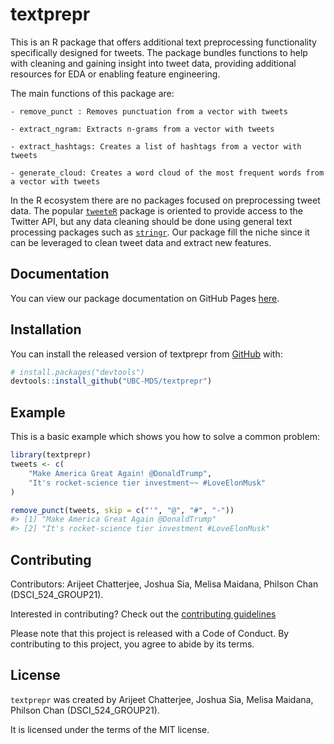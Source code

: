 
<!-- README.md is generated from README.Rmd. Please edit that file -->

# textprepr

<!-- badges: start -->
<!-- badges: end -->

This is an R package that offers additional text preprocessing
functionality specifically designed for tweets. The package bundles
functions to help with cleaning and gaining insight into tweet data,
providing additional resources for EDA or enabling feature engineering.

The main functions of this package are:

    - remove_punct : Removes punctuation from a vector with tweets

    - extract_ngram: Extracts n-grams from a vector with tweets

    - extract_hashtags: Creates a list of hashtags from a vector with tweets

    - generate_cloud: Creates a word cloud of the most frequent words from a vector with tweets

In the R ecosystem there are no packages focused on preprocessing tweet
data. The popular
[`tweeteR`](https://www.rdocumentation.org/packages/twitteR/versions/1.1.9)
package is oriented to provide access to the Twitter API, but any data
cleaning should be done using general text processing packages such as
[`stringr`](https://cran.r-project.org/web/packages/stringr/vignettes/stringr.html).
Our package fill the niche since it can be leveraged to clean tweet data
and extract new features.

## Documentation

You can view our package documentation on GitHub Pages
[here](ubc-mds.github.io/textprepr/).

## Installation

You can install the released version of textprepr from
[GitHub](https://github.com/) with:

``` r
# install.packages("devtools")
devtools::install_github("UBC-MDS/textprepr")
```

## Example

This is a basic example which shows you how to solve a common problem:

``` r
library(textprepr)
tweets <- c(
    "Make America Great Again! @DonaldTrump",
    "It's rocket-science tier investment~~ #LoveElonMusk"
)

remove_punct(tweets, skip = c("'", "@", "#", "-"))
#> [1] "Make America Great Again @DonaldTrump"            
#> [2] "It's rocket-science tier investment #LoveElonMusk"
```

## Contributing

Contributors: Arijeet Chatterjee, Joshua Sia, Melisa Maidana, Philson
Chan (DSCI_524_GROUP21).

Interested in contributing? Check out the [contributing
guidelines](https://github.com/UBC-MDS/textprepr/blob/main/.github/CONTRIBUTING.md)

Please note that this project is released with a Code of Conduct. By
contributing to this project, you agree to abide by its terms.

## License

`textprepr` was created by Arijeet Chatterjee, Joshua Sia, Melisa
Maidana, Philson Chan (DSCI_524_GROUP21).

It is licensed under the terms of the MIT license.
